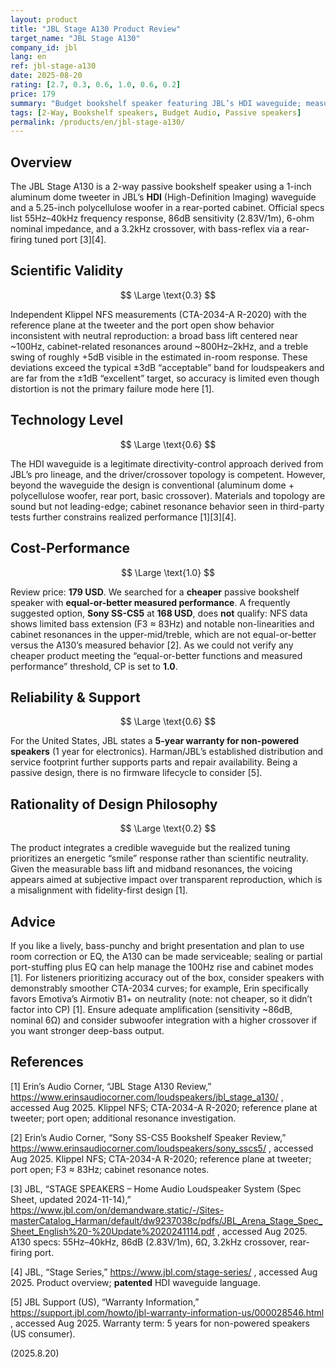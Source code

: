```yaml
---
layout: product
title: "JBL Stage A130 Product Review"
target_name: "JBL Stage A130"
company_id: jbl
lang: en
ref: jbl-stage-a130
date: 2025-08-20
rating: [2.7, 0.3, 0.6, 1.0, 0.6, 0.2]
price: 179
summary: "Budget bookshelf speaker featuring JBL’s HDI waveguide; measurable issues in response linearity; strong warranty; best cost-performance only because no cheaper equal-or-better passive alternative could be verified"
tags: [2-Way, Bookshelf speakers, Budget Audio, Passive speakers]
permalink: /products/en/jbl-stage-a130/
---
```

## Overview

The JBL Stage A130 is a 2-way passive bookshelf speaker using a 1-inch aluminum dome tweeter in JBL’s **HDI** (High-Definition Imaging) waveguide and a 5.25-inch polycellulose woofer in a rear-ported cabinet. Official specs list 55Hz–40kHz frequency response, 86dB sensitivity (2.83V/1m), 6-ohm nominal impedance, and a 3.2kHz crossover, with bass-reflex via a rear-firing tuned port [3][4].

## Scientific Validity

$$ \Large \text{0.3} $$

Independent Klippel NFS measurements (CTA-2034-A R-2020) with the reference plane at the tweeter and the port open show behavior inconsistent with neutral reproduction: a broad bass lift centered near ~100Hz, cabinet-related resonances around ~800Hz–2kHz, and a treble swing of roughly +5dB visible in the estimated in-room response. These deviations exceed the typical ±3dB “acceptable” band for loudspeakers and are far from the ±1dB “excellent” target, so accuracy is limited even though distortion is not the primary failure mode here [1].

## Technology Level

$$ \Large \text{0.6} $$

The HDI waveguide is a legitimate directivity-control approach derived from JBL’s pro lineage, and the driver/crossover topology is competent. However, beyond the waveguide the design is conventional (aluminum dome + polycellulose woofer, rear port, basic crossover). Materials and topology are sound but not leading-edge; cabinet resonance behavior seen in third-party tests further constrains realized performance [1][3][4].

## Cost-Performance

$$ \Large \text{1.0} $$

Review price: **179 USD**. We searched for a **cheaper** passive bookshelf speaker with **equal-or-better measured performance**. A frequently suggested option, **Sony SS-CS5** at **168 USD**, does **not** qualify: NFS data shows limited bass extension (F3 ≈ 83Hz) and notable non-linearities and cabinet resonances in the upper-mid/treble, which are not equal-or-better versus the A130’s measured behavior [2]. As we could not verify any cheaper product meeting the “equal-or-better functions and measured performance” threshold, CP is set to **1.0**.

## Reliability & Support

$$ \Large \text{0.6} $$

For the United States, JBL states a **5-year warranty for non-powered speakers** (1 year for electronics). Harman/JBL’s established distribution and service footprint further supports parts and repair availability. Being a passive design, there is no firmware lifecycle to consider [5].

## Rationality of Design Philosophy

$$ \Large \text{0.2} $$

The product integrates a credible waveguide but the realized tuning prioritizes an energetic “smile” response rather than scientific neutrality. Given the measurable bass lift and midband resonances, the voicing appears aimed at subjective impact over transparent reproduction, which is a misalignment with fidelity-first design [1].

## Advice

If you like a lively, bass-punchy and bright presentation and plan to use room correction or EQ, the A130 can be made serviceable; sealing or partial port-stuffing plus EQ can help manage the 100Hz rise and cabinet modes [1]. For listeners prioritizing accuracy out of the box, consider speakers with demonstrably smoother CTA-2034 curves; for example, Erin specifically favors Emotiva’s Airmotiv B1+ on neutrality (note: not cheaper, so it didn’t factor into CP) [1]. Ensure adequate amplification (sensitivity ~86dB, nominal 6Ω) and consider subwoofer integration with a higher crossover if you want stronger deep-bass output.

## References

[1] Erin’s Audio Corner, “JBL Stage A130 Review,” https://www.erinsaudiocorner.com/loudspeakers/jbl_stage_a130/ , accessed Aug 2025. Klippel NFS; CTA-2034-A R-2020; reference plane at tweeter; port open; additional resonance investigation.

[2] Erin’s Audio Corner, “Sony SS-CS5 Bookshelf Speaker Review,” https://www.erinsaudiocorner.com/loudspeakers/sony_sscs5/ , accessed Aug 2025. Klippel NFS; CTA-2034-A R-2020; reference plane at tweeter; port open; F3 ≈ 83Hz; cabinet resonance notes.

[3] JBL, “STAGE SPEAKERS – Home Audio Loudspeaker System (Spec Sheet, updated 2024-11-14),” https://www.jbl.com/on/demandware.static/-/Sites-masterCatalog_Harman/default/dw9237038c/pdfs/JBL_Arena_Stage_Spec_Sheet_English%20-%20Update%2020241114.pdf , accessed Aug 2025. A130 specs: 55Hz–40kHz, 86dB (2.83V/1m), 6Ω, 3.2kHz crossover, rear-firing port.

[4] JBL, “Stage Series,” https://www.jbl.com/stage-series/ , accessed Aug 2025. Product overview; **patented** HDI waveguide language.

[5] JBL Support (US), “Warranty Information,” https://support.jbl.com/howto/jbl-warranty-information-us/000028546.html , accessed Aug 2025. Warranty term: 5 years for non-powered speakers (US consumer).
  
(2025.8.20)

